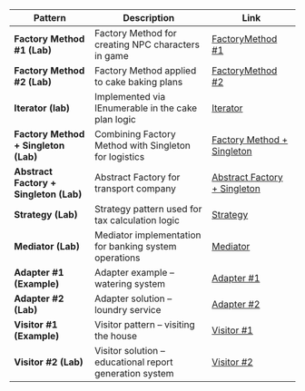 | Pattern                                | Description                                                     | Link                                                                                                                                               |
| -------------------------------------- | --------------------------------------------------------------- | -------------------------------------------------------------------------------------------------------- |
| **Factory Method #1 (Lab)**            | Factory Method for creating NPC characters in game              | [FactoryMethod #1](https://github.com/ldsupervisor/laboratory-advanced-programming/tree/master/Lab1/Solutions/FactoryMethod_1)                                                    |
| **Factory Method #2 (Lab)**            | Factory Method applied to cake baking plans                     | [FactoryMethod #2](https://github.com/ldsupervisor/laboratory-advanced-programming/tree/master/Lab1/Solutions/FactoryMethod_2)                                                    |
| **Iterator (lab)**                     | Implemented via IEnumerable in the cake plan logic              | [Iterator](https://github.com/ldsupervisor/laboratory-advanced-programming/blob/master/Lab1/Solutions/FactoryMethod_2/Core/Logic/BakingPlan.cs)                           |
| **Factory Method + Singleton (Lab)**   | Combining Factory Method with Singleton for logistics           | [Factory Method + Singleton](https://github.com/ldsupervisor/laboratory-advanced-programming/tree/master/Lab2/Solutions/Exercise1)                                                          |
| **Abstract Factory + Singleton (Lab)** | Abstract Factory for transport company                          | [Abstract Factory + Singleton](https://github.com/ldsupervisor/laboratory-advanced-programming/tree/master/Lab2/Solutions/Exercise2)                                                          |
| **Strategy (Lab)**                     | Strategy pattern used for tax calculation logic                 | [Strategy](https://github.com/ldsupervisor/laboratory-advanced-programming/tree/master/Lab3/Solutions/Strategy)                                                           |
| **Mediator (Lab)**                     | Mediator implementation for banking system operations           | [Mediator](https://github.com/ldsupervisor/laboratory-advanced-programming/tree/master/Lab3/Solutions/Mediator/BankingSystemDemo)                                         |
| **Adapter #1 (Example)**               | Adapter example – watering system                               | [Adapter #1](https://github.com/ldsupervisor/laboratory-advanced-programming/tree/master/Lab4/Examples/AdapterPattern)                                                      |
| **Adapter #2 (Lab)**                   | Adapter solution – loundry service                              | [Adapter #2](https://github.com/ldsupervisor/laboratory-advanced-programming/tree/master/Lab4/Solutions/Adapter)                                                            |
| **Visitor #1 (Example)**               | Visitor pattern – visiting the house                            | [Visitor #1](https://github.com/ldsupervisor/laboratory-advanced-programming/tree/master/Lab4/Examples/VisitorPattern)                                                      |
| **Visitor #2 (Lab)**                   | Visitor solution – educational report generation system         | [Visitor #2](https://github.com/ldsupervisor/laboratory-advanced-programming/tree/master/Lab4/Solutions/Visitor)        
